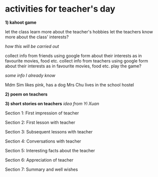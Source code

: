 # activities for teacher's day
**1) kahoot game**

let the class learn more about the teacher's hobbies
let the teachers know more about the class' interests?


_how this will be carried out_

collect info from friends using google form about their interests as in favourite movies, food etc.
collect info from teachers using google form about their interests as in favourite movies, food etc.
play the game?

*some info I already know*


Mdm Sim likes pink, has a dog
Mrs Chu lives in the school hostel



**2) poem on teachers**



**3) short stories on teachers**
*idea from Yi Xuan*

Section 1: First impression of teacher

Section 2: First lesson with teacher

Section 3: Subsequent lessons with teacher

Section 4: Conversations with teacher

Section 5: Interesting facts about the teacher

Section 6: Appreciation of teacher

Section 7: Summary and well wishes


